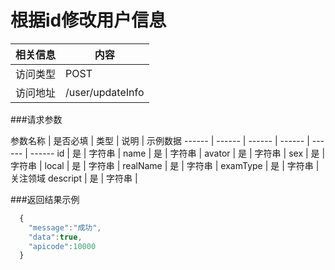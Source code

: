 
# 根据id修改用户信息
 相关信息 | 内容
 ------ | ------
 访问类型 | POST
 访问地址 | /user/updateInfo

###请求参数

 参数名称 | 是否必填 | 类型 | 说明 | 示例数据
 ------ | ------ | ------ | ------ | ------ | ------
 id | 是 | 字符串 | 
 name | 是 | 字符串 | 
 avator | 是 | 字符串 | 
 sex | 是 | 字符串 | 
 local | 是 | 字符串 | 
 realName | 是 | 字符串 | 
 examType | 是 | 字符串 | 关注领域
 descript | 是 | 字符串 | 

###返回结果示例

```javascript
  {
  	"message":"成功",
  	"data":true,
  	"apicode":10000
  }



```
